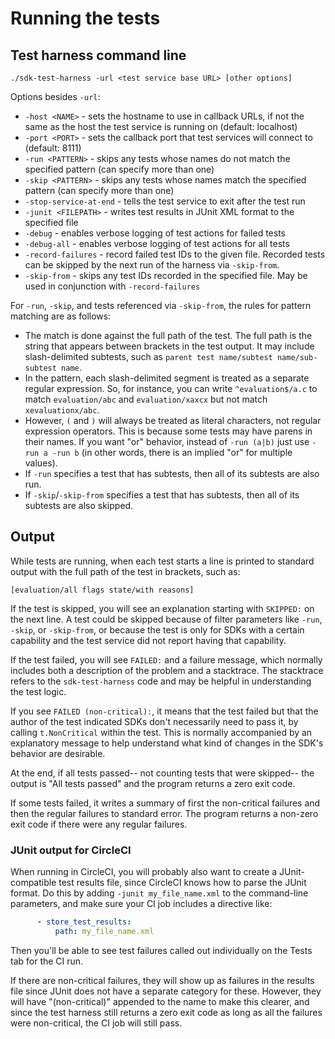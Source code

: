# Running the tests

## Test harness command line

```shell
./sdk-test-harness -url <test service base URL> [other options]
```

Options besides `-url`:

* `-host <NAME>` - sets the hostname to use in callback URLs, if not the same as the host the test service is running on (default: localhost)
* `-port <PORT>` - sets the callback port that test services will connect to (default: 8111)
* `-run <PATTERN>` - skips any tests whose names do not match the specified pattern (can specify more than one)
* `-skip <PATTERN>` - skips any tests whose names match the specified pattern (can specify more than one)
* `-stop-service-at-end` - tells the test service to exit after the test run
* `-junit <FILEPATH>` - writes test results in JUnit XML format to the specified file
* `-debug` - enables verbose logging of test actions for failed tests
* `-debug-all` - enables verbose logging of test actions for all tests
* `-record-failures` - record failed test IDs to the given file. Recorded tests can be skipped by the next run of 
the harness via `-skip-from`.
* `-skip-from` - skips any test IDs recorded in the specified file. May be used in conjunction with `-record-failures`

For `-run`, `-skip`, and tests referenced via `-skip-from`, the rules for pattern matching are as follows:

* The match is done against the full path of the test. The full path is the string that appears between brackets in the test output. It may include slash-delimited subtests, such as `parent test name/subtest name/sub-subtest name`.
* In the pattern, each slash-delimited segment is treated as a separate regular expression. So, for instance, you can write `^evaluation$/a.c` to match `evaluation/abc` and `evaluation/xaxcx` but not match `xevaluationx/abc`.
* However, `(` and `)` will always be treated as literal characters, not regular expression operators. This is because some tests may have parens in their names. If you want "or" behavior, instead of `-run (a|b)` just use `-run a -run b` (in other words, there is an implied "or" for multiple values).
* If `-run` specifies a test that has subtests, then all of its subtests are also run.
* If `-skip`/`-skip-from` specifies a test that has subtests, then all of its subtests are also skipped.

## Output

While tests are running, when each test starts a line is printed to standard output with the full path of the test in brackets, such as:

```
[evaluation/all flags state/with reasons]
```

If the test is skipped, you will see an explanation starting with `SKIPPED:` on the next line. A test could be skipped because of filter parameters like `-run`, `-skip`, or `-skip-from`, or because the test is only for SDKs with a certain capability and the test service did not report having that capability.

If the test failed, you will see `FAILED:` and a failure message, which normally includes both a description of the problem and a stacktrace. The stacktrace refers to the `sdk-test-harness` code and may be helpful in understanding the test logic.

If you see `FAILED (non-critical):`, it means that the test failed but that the author of the test indicated SDKs don't necessarily need to pass it, by calling `t.NonCritical` within the test. This is normally accompanied by an explanatory message to help understand what kind of changes in the SDK's behavior are desirable.

At the end, if all tests passed-- not counting tests that were skipped-- the output is "All tests passed" and the program returns a zero exit code.

If some tests failed, it writes a summary of first the non-critical failures and then the regular failures to standard error. The program returns a non-zero exit code if there were any regular failures.

### JUnit output for CircleCI

When running in CircleCI, you will probably also want to create a JUnit-compatible test results file, since CircleCI knows how to parse the JUnit format. Do this by adding `-junit my_file_name.xml` to the command-line parameters, and make sure your CI job includes a directive like:

```yaml
      - store_test_results:
          path: my_file_name.xml
```

Then you'll be able to see test failures called out individually on the Tests tab for the CI run.

If there are non-critical failures, they will show up as failures in the results file since JUnit does not have a separate category for these. However, they will have "(non-critical)" appended to the name to make this clearer, and since the test harness still returns a zero exit code as long as all the failures were non-critical, the CI job will still pass.
